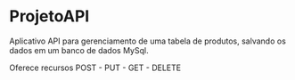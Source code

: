 # ProjetoAPI

Aplicativo API para gerenciamento de uma tabela de produtos, salvando os dados em um banco de dados MySql.

Oferece recursos POST - PUT - GET - DELETE
